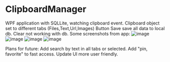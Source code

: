 # ClipboardManager

WPF application with SQLLite, watching clipboard event.
Clipboard object set to different tabs (Files,Text,Url,Images)
Button Save save all data to local db.
Clear not working with db.
Some screenshots from app:
![image](https://github.com/SerzLV/ClipboardManager/assets/42301342/cee6abef-350e-471e-a879-6865e3bf4a7f)
![image](https://github.com/SerzLV/ClipboardManager/assets/42301342/47c14c0f-f443-4352-8927-ec58eea2c00e)
![image](https://github.com/SerzLV/ClipboardManager/assets/42301342/571e9312-ed27-4583-9db9-f43e6b87805a)
![image](https://github.com/SerzLV/ClipboardManager/assets/42301342/b2645612-a6df-44da-a31b-ba918d14694a)


Plans for future:
Add search by text in all tabs or selected.
Add "pin, favorite" to fast access.
Update UI more user friendly. 
